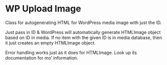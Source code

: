 WP Upload Image
=========================

Class for autogenerating HTML for WordPress media image with just the ID.

Just pass in ID & WordPress will automatically generate HTMLImage object based on ID in media. If no item with the given ID is in media database, then it just creates an empty HTMLImage object.

Error handling works just as it does for HTMLImage. Look up its documentation for mo’ information.
